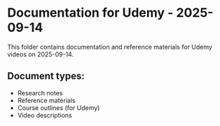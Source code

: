 # Documentation for Udemy - 2025-09-14

This folder contains documentation and reference materials for Udemy videos on 2025-09-14.

## Document types:
- Research notes
- Reference materials
- Course outlines (for Udemy)
- Video descriptions
